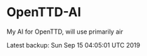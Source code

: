 # OpenTTD-AI
My AI for OpenTTD, will use primarily air

Latest backup: Sun Sep 15 04:05:01 UTC 2019
